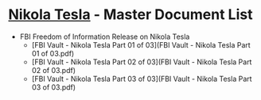 # [Nikola Tesla](index.md) - Master Document List

- FBI Freedom of Information Release on Nikola Tesla
  - [FBI Vault - Nikola Tesla Part 01 of 03](FBI Vault - Nikola Tesla Part 01 of 03.pdf)
  - [FBI Vault - Nikola Tesla Part 02 of 03](FBI Vault - Nikola Tesla Part 02 of 03.pdf)
  - [FBI Vault - Nikola Tesla Part 03 of 03](FBI Vault - Nikola Tesla Part 03 of 03.pdf)
